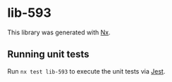 # lib-593

This library was generated with [Nx](https://nx.dev).

## Running unit tests

Run `nx test lib-593` to execute the unit tests via [Jest](https://jestjs.io).
